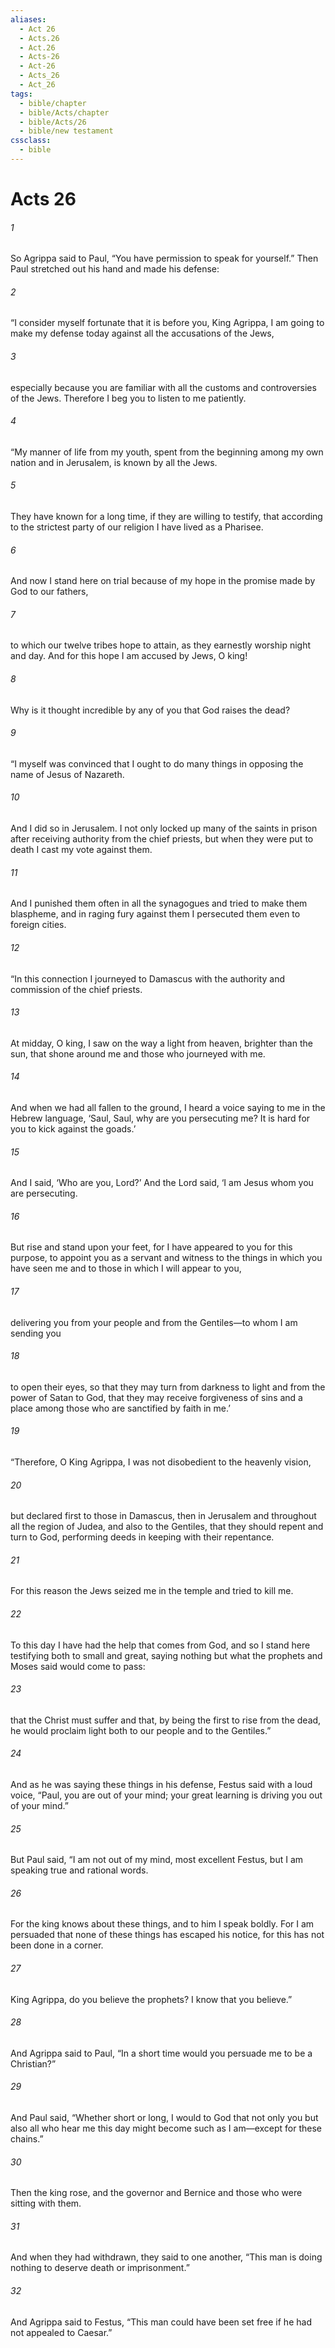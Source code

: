 ```yaml
---
aliases:
  - Act 26
  - Acts.26
  - Act.26
  - Acts-26
  - Act-26
  - Acts_26
  - Act_26
tags:
  - bible/chapter
  - bible/Acts/chapter
  - bible/Acts/26
  - bible/new testament
cssclass:
  - bible
---
```


# Acts 26

###### 1
So Agrippa said to Paul, “You have permission to speak for yourself.” Then Paul stretched out his hand and made his defense:
###### 2
“I consider myself fortunate that it is before you, King Agrippa, I am going to make my defense today against all the accusations of the Jews,
###### 3
especially because you are familiar with all the customs and controversies of the Jews. Therefore I beg you to listen to me patiently.
###### 4
“My manner of life from my youth, spent from the beginning among my own nation and in Jerusalem, is known by all the Jews.
###### 5
They have known for a long time, if they are willing to testify, that according to the strictest party of our religion I have lived as a Pharisee.
###### 6
And now I stand here on trial because of my hope in the promise made by God to our fathers,
###### 7
to which our twelve tribes hope to attain, as they earnestly worship night and day. And for this hope I am accused by Jews, O king!
###### 8
Why is it thought incredible by any of you that God raises the dead?
###### 9
“I myself was convinced that I ought to do many things in opposing the name of Jesus of Nazareth.
###### 10
And I did so in Jerusalem. I not only locked up many of the saints in prison after receiving authority from the chief priests, but when they were put to death I cast my vote against them.
###### 11
And I punished them often in all the synagogues and tried to make them blaspheme, and in raging fury against them I persecuted them even to foreign cities.
###### 12
“In this connection I journeyed to Damascus with the authority and commission of the chief priests.
###### 13
At midday, O king, I saw on the way a light from heaven, brighter than the sun, that shone around me and those who journeyed with me.
###### 14
And when we had all fallen to the ground, I heard a voice saying to me in the Hebrew language,  ‘Saul, Saul, why are you persecuting me? It is hard for you to kick against the goads.’
###### 15
And I said, ‘Who are you, Lord?’ And the Lord said, ‘I am Jesus whom you are persecuting.
###### 16
But rise and stand upon your feet, for I have appeared to you for this purpose, to appoint you as a servant and witness to the things in which you have seen me and to those in which I will appear to you,
###### 17
delivering you from your people and from the Gentiles—to whom I am sending you
###### 18
to open their eyes, so that they may turn from darkness to light and from the power of Satan to God, that they may receive forgiveness of sins and a place among those who are sanctified by faith in me.’
###### 19
“Therefore, O King Agrippa, I was not disobedient to the heavenly vision,
###### 20
but declared first to those in Damascus, then in Jerusalem and throughout all the region of Judea, and also to the Gentiles, that they should repent and turn to God, performing deeds in keeping with their repentance.
###### 21
For this reason the Jews seized me in the temple and tried to kill me.
###### 22
To this day I have had the help that comes from God, and so I stand here testifying both to small and great, saying nothing but what the prophets and Moses said would come to pass:
###### 23
that the Christ must suffer and that, by being the first to rise from the dead, he would proclaim light both to our people and to the Gentiles.”
###### 24
And as he was saying these things in his defense, Festus said with a loud voice, “Paul, you are out of your mind; your great learning is driving you out of your mind.”
###### 25
But Paul said, “I am not out of my mind, most excellent Festus, but I am speaking true and rational words.
###### 26
For the king knows about these things, and to him I speak boldly. For I am persuaded that none of these things has escaped his notice, for this has not been done in a corner.
###### 27
King Agrippa, do you believe the prophets? I know that you believe.”
###### 28
And Agrippa said to Paul, “In a short time would you persuade me to be a Christian?”
###### 29
And Paul said, “Whether short or long, I would to God that not only you but also all who hear me this day might become such as I am—except for these chains.”
###### 30
Then the king rose, and the governor and Bernice and those who were sitting with them.
###### 31
And when they had withdrawn, they said to one another, “This man is doing nothing to deserve death or imprisonment.”
###### 32
And Agrippa said to Festus, “This man could have been set free if he had not appealed to Caesar.”



